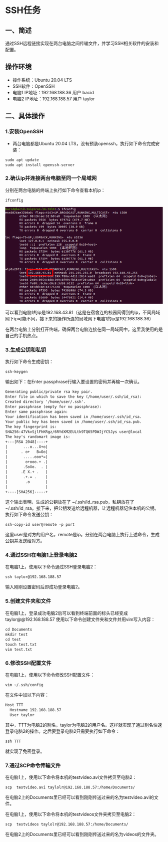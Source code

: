# SSH任务

## 一、简述

通过SSH远程链接实现在两台电脑之间传输文件，并学习SSH相关软件的安装和配置。

## 操作环境

- 操作系统：Ubuntu 20.04 LTS
- SSH软件：OpenSSH
- 电脑1 IP地址：192.168.188.36 用户 bacid
- 电脑2 IP地址：192.168.188.57 用户 taylor

## 二、具体操作

### 1.安装OpenSSH
+ 两台电脑都是Ubuntu 20.04 LTS，没有预装openssh，执行如下命令完成安装：
```
sudo apt update
sudo apt install openssh-server
```


### 2.确认ip并连接两台电脑至同一个局域网
分别在两台电脑的终端上执行如下命令查看本机ip：
```
ifconfig
```
![ip](https://github.com/b-Acid/24-vision-lwh/blob/main/SSH%E4%BB%BB%E5%8A%A1/ip.png?raw=true)


可以看到电脑1的ip是192.168.43.81（这是在宿舍连的校园网得到的ip，不同局域网下ip可能不同，接下来的操作所连的局域网下电脑1的ip是192.168.188.36）  


在两台电脑上分别打开终端，确保两台电脑连接在同一局域网中。这里我使用的是自己的手机热点。

### 3.生成公钥和私钥
执行如下命令生成密钥：
```
ssh-keygen
```
输出如下：在Enter passphrase行输入要设置的密码并再输一次确认。
```
Generating public/private rsa key pair.
Enter file in which to save the key (/home/user/.ssh/id_rsa):
Created directory '/home/user/.ssh'.
Enter passphrase (empty for no passphrase):
Enter same passphrase again:
Your identification has been saved in /home/user/.ssh/id_rsa.
Your public key has been saved in /home/user/.ssh/id_rsa.pub.
The key fingerprint is:
SHA256:47VkvSjlFhKRgz/6RYdXM2EULtk9TQ65PDWJjYC5Jys user@local
The key's randomart image is:
+---[RSA 2048]----+
|       ...o...X+o|
|      . o+   B=Oo|
|       .....ooo*=|
|        o+ooo.+ .|
|       .SoXo.  . |
|      .E X.+ .   |
|       .+.= .    |
|        .o       |
|                 |
+----[SHA256]-----+
```
这个输出表明，生成的公钥放在了 ~/.ssh/id_rsa.pub，私钥放在了 ~/.ssh/id_rsa。接下来，把公钥发送给远程机器，让远程机器记住本机的公钥。
执行如下命令发送公钥：
```
ssh-copy-id user@remote -p port
```

这里user是对方的用户名，remote是ip。分别在两台电脑上执行上述命令，生成公钥并发送给对方。




### 4.通过SSH在电脑1上登录电脑2

在电脑1上，使用以下命令通过SSH登录电脑2：
```
ssh taylor@192.168.188.57
```
输入刚刚设置密码后即成功登录电脑2。

### 5.创建文件夹和文件

  在电脑1上，登录成功电脑2后可以看到终端前面的标头已经变成taylor@@192.168.188.57  使用以下命令创建文件夹和文件并用vim写入内容：
```
cd Documents
mkdir test
cd test
touch test.txt
vim test.txt
```
### 6.修改SSH配置文件

  在电脑1上，使用以下命令修改SSH配置文件：
```
vim ~/.ssh/config
```
在文件中加以下内容：
```
Host TTT
  Hostname 192.168.188.57
  User taylor
```
其中，TTT为电脑2的别名，taylor为电脑2的用户名。这样就实现了通过别名快速登录电脑2的操作。之后要登录电脑2只需要执行如下命令：
```
ssh TTT
```
就实现了免密登录。
  
###  7.通过SCP命令传输文件

在电脑1上，使用以下命令将本机的testvideo.avi文件拷贝至电脑2：
```
scp  testvideo.avi taylolr@192.168.188.57:/home/Documents/
```
在电脑2上的Documents里已经可以看到刚刚传送过来的名为testvideo.avi的文件。  


在电脑1上，使用以下命令将本机的testvideos文件夹拷贝至电脑2：
```
scp  testvideos taylolr@192.168.188.57:/home/Documents/
```
在电脑2上的Documents里已经可以看到刚刚传送过来的名为videos的文件夹。



